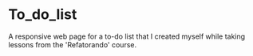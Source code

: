# To_do_list
A responsive web page for a to-do list that I created myself while taking lessons from the 'Refatorando' course.
